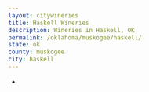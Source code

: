```yaml
---
layout: citywineries
title: Haskell Wineries
description: Wineries in Haskell, OK
permalink: /oklahoma/muskogee/haskell/
state: ok
county: muskogee
city: haskell
---
```

-

